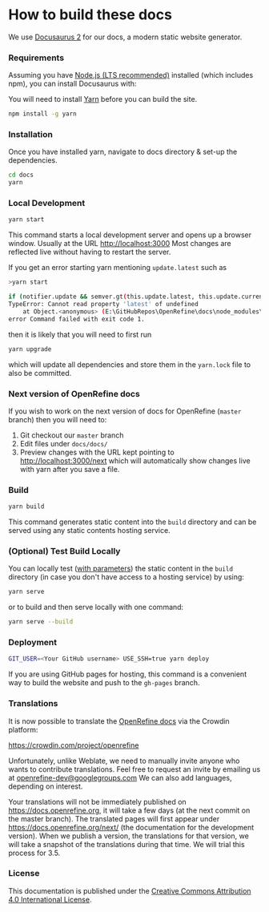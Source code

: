 How to build these docs
=======================

We use [Docusaurus 2](https://v2.docusaurus.io/) for our docs, a modern static website generator.

### Requirements

Assuming you have [Node.js (LTS recommended)](https://nodejs.org/en/download/) installed (which includes npm), you can install Docusaurus with:

You will need to install [Yarn](https://yarnpkg.com/getting-started/install) before you can build the site.

```sh
npm install -g yarn
```

### Installation

Once you have installed yarn, navigate to docs directory & set-up the dependencies.

```sh
cd docs
yarn
```

### Local Development

```sh
yarn start
```

This command starts a local development server and opens up a browser window. Usually at the URL <http://localhost:3000>
Most changes are reflected live without having to restart the server.

If you get an error starting yarn mentioning `update.latest` such as

```sh
>yarn start

if (notifier.update && semver.gt(this.update.latest, this.update.current)) {
TypeError: Cannot read property 'latest' of undefined
    at Object.<anonymous> (E:\GitHubRepos\OpenRefine\docs\node_modules\@docusaurus\core\bin\docusaurus.js:49:46)
error Command failed with exit code 1.
```

then it is likely that you will need to first run

```sh
yarn upgrade
```

which will update all dependencies and store them in the `yarn.lock` file to also be committed.

### Next version of OpenRefine docs

If you wish to work on the next version of docs for OpenRefine (`master` branch) then you will need to:

1. Git checkout our `master` branch
2. Edit files under `docs/docs/`
3. Preview changes with the URL kept pointing to <http://localhost:3000/next> which will automatically
   show changes live with yarn after you save a file.

### Build

```sh
yarn build
```

This command generates static content into the `build` directory and can be served using any static contents hosting service.
### (Optional) Test Build Locally
You can locally test ([with parameters](https://docusaurus.io/docs/cli#docusaurus-serve-sitedir)) the static content in the `build` directory (in case you don't have access to a hosting service) by using:

```sh
yarn serve
```

or to build and then serve locally with one command:

```sh
yarn serve --build
```

### Deployment

```sh
GIT_USER=<Your GitHub username> USE_SSH=true yarn deploy
```

If you are using GitHub pages for hosting, this command is a convenient way to build the website
and push to the `gh-pages` branch.

### Translations

It is now possible to translate the [OpenRefine docs](https://docs.openrefine.org/) via the
Crowdin platform:

<https://crowdin.com/project/openrefine>

Unfortunately, unlike Weblate, we need to manually invite anyone who
wants to contribute translations. Feel free to request an invite by emailing us at openrefine-dev@googlegroups.com
We can also add languages, depending on interest.

Your translations will not be immediately published on <https://docs.openrefine.org>, it will take a few days
(at the next commit on the master branch).
The translated pages will first appear under <https://docs.openrefine.org/next/> (the documentation for the development version).
When we publish a version, the translations for that version, we will take a snapshot of the translations during that time.
We will trial this process for 3.5.

### License

This documentation is published under the [Creative Commons Attribution 4.0 International License](http://creativecommons.org/licenses/by/4.0/).
